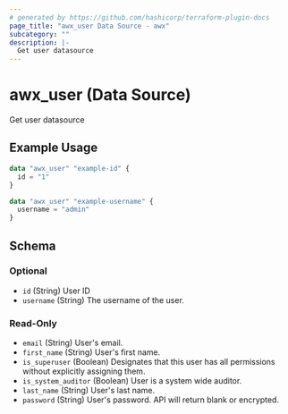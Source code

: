 ```yaml
---
# generated by https://github.com/hashicorp/terraform-plugin-docs
page_title: "awx_user Data Source - awx"
subcategory: ""
description: |-
  Get user datasource
---
```


# awx_user (Data Source)

Get user datasource

## Example Usage

```terraform
data "awx_user" "example-id" {
  id = "1"
}

data "awx_user" "example-username" {
  username = "admin"
}
```

<!-- schema generated by tfplugindocs -->
## Schema

### Optional

- `id` (String) User ID
- `username` (String) The username of the user.

### Read-Only

- `email` (String) User's email.
- `first_name` (String) User's first name.
- `is_superuser` (Boolean) Designates that this user has all permissions without explicitly assigning them.
- `is_system_auditor` (Boolean) User is a system wide auditor.
- `last_name` (String) User's last name.
- `password` (String) User's password. API will return blank or encrypted.
